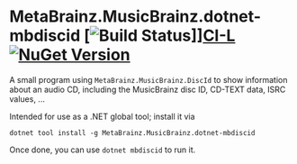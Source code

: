 # MetaBrainz.MusicBrainz.dotnet-mbdiscid [![Build Status][CI-S]]][CI-L] [![NuGet Version][NuGet-S]][NuGet-L]

A small program using `MetaBrainz.MusicBrainz.DiscId` to show
information about an audio CD, including the MusicBrainz disc ID,
CD-TEXT data, ISRC values, ...

Intended for use as a .NET global tool; install it via

```pwsh
dotnet tool install -g MetaBrainz.MusicBrainz.dotnet-mbdiscid
```

Once done, you can use `dotnet mbdiscid` to run it.

[CI-S]: https://img.shields.io/appveyor/build/zastai/metabrainz-musicbrainz-dotnet-mbdiscid
[CI-L]: https://ci.appveyor.com/project/Zastai/metabrainz-musicbrainz-dotnet-mbdiscid

[NuGet-S]: https://img.shields.io/nuget/v/MetaBrainz.MusicBrainz.dotnet-mbdiscid
[NuGet-L]: https://www.nuget.org/packages/MetaBrainz.MusicBrainz.dotnet-mbdiscid
